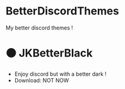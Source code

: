 # BetterDiscordThemes 
My better discord themes !
# ⚫ JKBetterBlack 
- Enjoy discord but with a better dark ! 
- Download: NOT NOW
